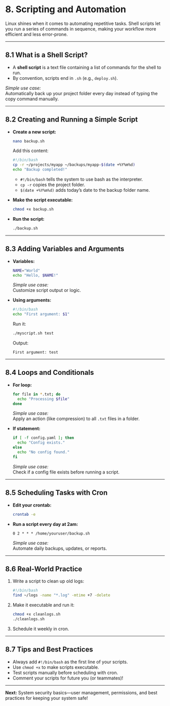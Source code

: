 # 8. Scripting and Automation

Linux shines when it comes to automating repetitive tasks. Shell scripts let you run a series of commands in sequence, making your workflow more efficient and less error-prone.

---

## 8.1 What is a Shell Script?

- A **shell script** is a text file containing a list of commands for the shell to run.
- By convention, scripts end in `.sh` (e.g., `deploy.sh`).

*Simple use case:*  
Automatically back up your project folder every day instead of typing the copy command manually.

---

## 8.2 Creating and Running a Simple Script

- **Create a new script:**
  ```bash
  nano backup.sh
  ```
  Add this content:
  ```bash
  #!/bin/bash
  cp -r ~/projects/myapp ~/backups/myapp-$(date +%Y%m%d)
  echo "Backup completed!"
  ```
  - `#!/bin/bash` tells the system to use bash as the interpreter.
  - `cp -r` copies the project folder.
  - `$(date +%Y%m%d)` adds today’s date to the backup folder name.

- **Make the script executable:**
  ```bash
  chmod +x backup.sh
  ```

- **Run the script:**
  ```bash
  ./backup.sh
  ```

---

## 8.3 Adding Variables and Arguments

- **Variables:**
  ```bash
  NAME="World"
  echo "Hello, $NAME!"
  ```
  *Simple use case:*  
  Customize script output or logic.

- **Using arguments:**
  ```bash
  #!/bin/bash
  echo "First argument: $1"
  ```
  Run it:
  ```bash
  ./myscript.sh test
  ```
  Output:
  ```
  First argument: test
  ```

---

## 8.4 Loops and Conditionals

- **For loop:**
  ```bash
  for file in *.txt; do
    echo "Processing $file"
  done
  ```
  *Simple use case:*  
  Apply an action (like compression) to all `.txt` files in a folder.

- **If statement:**
  ```bash
  if [ -f config.yaml ]; then
    echo "Config exists."
  else
    echo "No config found."
  fi
  ```
  *Simple use case:*  
  Check if a config file exists before running a script.

---

## 8.5 Scheduling Tasks with Cron

- **Edit your crontab:**
  ```bash
  crontab -e
  ```
- **Run a script every day at 2am:**
  ```
  0 2 * * * /home/youruser/backup.sh
  ```
  *Simple use case:*  
  Automate daily backups, updates, or reports.

---

## 8.6 Real-World Practice

1. Write a script to clean up old logs:
   ```bash
   #!/bin/bash
   find ~/logs -name "*.log" -mtime +7 -delete
   ```
2. Make it executable and run it:
   ```bash
   chmod +x cleanlogs.sh
   ./cleanlogs.sh
   ```
3. Schedule it weekly in cron.

---

## 8.7 Tips and Best Practices

- Always add `#!/bin/bash` as the first line of your scripts.
- Use `chmod +x` to make scripts executable.
- Test scripts manually before scheduling with cron.
- Comment your scripts for future you (or teammates)!

---

**Next:** System security basics—user management, permissions, and best practices for keeping your system safe!